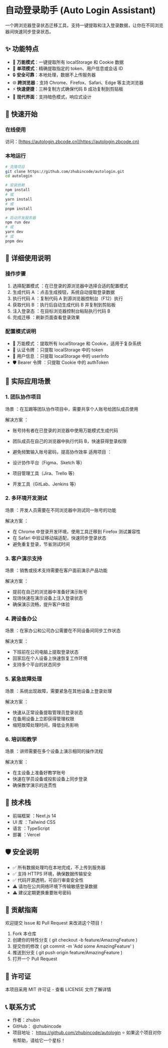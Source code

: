 # 自动登录助手 (Auto Login Assistant)

一个跨浏览器登录状态迁移工具，支持一键提取和注入登录数据，让你在不同浏览器间快速同步登录状态。

## ✨ 功能特点

- 🚀 **万能模式**：一键提取所有 localStorage 和 Cookie 数据
- 🎯 **单项模式**：精确提取指定的 token、用户信息或会话 ID
- 🔒 **安全可靠**：本地处理，数据不上传服务器
- 🌐 **跨浏览器**：支持 Chrome、Firefox、Safari、Edge 等主流浏览器
- ⚡ **快速便捷**：三种复制方式确保代码 B 成功复制到剪贴板
- 🎨 **现代界面**：支持暗色模式，响应式设计

## 🚀 快速开始

### 在线使用

访问：[https://autologin.zbcode.cn](https://autologin.zbcode.cn)

### 本地运行

```bash
# 克隆项目
git clone https://github.com/zhubincode/autologin.git
cd autologin

# 安装依赖
npm install
# 或
yarn install
# 或
pnpm install

# 启动开发服务器
npm run dev
# 或
yarn dev
# 或
pnpm dev
```

## 📖 详细使用说明

### 操作步骤

1. 选择配置模式 ：在已登录的源浏览器中选择合适的配置模式
2. 生成代码 A ：点击生成按钮，系统自动提取登录数据
3. 执行代码 A ：复制代码 A 到源浏览器控制台（F12）执行
4. 获取代码 B ：执行后自动生成代码 B 并复制到剪贴板
5. 注入登录态 ：在目标浏览器控制台粘贴执行代码 B
6. 完成迁移 ：刷新页面查看登录效果

### 配置模式说明

- 🚀 万能模式 ：提取所有 localStorage 和 Cookie，适用于复杂系统
- 🔑 认证令牌 ：只提取 localStorage 中的 token
- 👤 用户信息 ：只提取 localStorage 中的 userInfo
- 🛡️ Bearer 令牌 ：只提取 Cookie 中的 authToken

## 🎯 实际应用场景

### 1. 团队协作项目

场景 ：在互踢等团队协作项目中，需要共享个人账号给团队成员使用

解决方案 ：

- 账号持有者在已登录的浏览器中使用万能模式生成代码
- 团队成员在自己的浏览器中执行代码 B，快速获得登录权限
- 避免频繁输入账号密码，提高协作效率
  适用项目 ：

- 设计协作平台（Figma、Sketch 等）
- 项目管理工具（Jira、Trello 等）
- 开发工具（GitLab、Jenkins 等）

### 2. 多环境开发测试

场景 ：开发人员需要在不同浏览器中测试同一账号的功能

解决方案 ：

- 在 Chrome 中登录开发环境，使用工具迁移到 Firefox 测试兼容性
- 在 Safari 中验证移动端适配，快速同步登录状态
- 避免重复登录，节省测试时间

### 3. 客户演示支持

场景 ：销售或技术支持需要在客户面前演示产品功能

解决方案 ：

- 提前在自己的浏览器中准备好演示账号
- 现场快速在演示设备上注入登录状态
- 确保演示流畅，提升客户体验

### 4. 跨设备办公

场景 ：在家办公和公司办公需要在不同设备间同步工作状态

解决方案 ：

- 下班前在公司电脑上提取登录状态
- 回家后在个人设备上快速恢复工作环境
- 支持多个平台的状态同步

### 5. 紧急故障处理

场景 ：系统出现故障，需要紧急在其他设备上登录处理

解决方案 ：

- 快速从正常设备提取管理员登录状态
- 在备用设备上立即获得管理权限
- 缩短故障处理时间，降低业务影响

### 6. 培训和教学

场景 ：讲师需要在多个设备上演示相同的操作流程

解决方案 ：

- 在主设备上准备好教学账号
- 快速在学员设备或投影设备上同步登录
- 确保教学演示的连贯性

## 🔧 技术栈

- 前端框架 ：Next.js 14
- UI 库 ：Tailwind CSS
- 语言 ：TypeScript
- 部署 ：Vercel

## 🛡️ 安全说明

- ✅ 所有数据处理均在本地完成，不上传到服务器
- ✅ 支持 HTTPS 环境，确保数据传输安全
- ✅ 代码开源透明，可自行审查安全性
- ⚠️ 请勿在公共网络环境下传输敏感登录数据
- ⚠️ 建议定期更换重要账号密码

## 🤝 贡献指南

欢迎提交 Issue 和 Pull Request 来改进这个项目！

1. Fork 本仓库
2. 创建你的特性分支 ( git checkout -b feature/AmazingFeature )
3. 提交你的修改 ( git commit -m 'Add some AmazingFeature' )
4. 推送到分支 ( git push origin feature/AmazingFeature )
5. 打开一个 Pull Request

## 📄 许可证

本项目采用 MIT 许可证 - 查看 LICENSE 文件了解详情

## 📞 联系方式

- 作者：zhubin
- GitHub： @zhubincode
- 项目地址： https://github.com/zhubincode/autologin
  ⭐ 如果这个项目对你有帮助，请给它一个星标！

